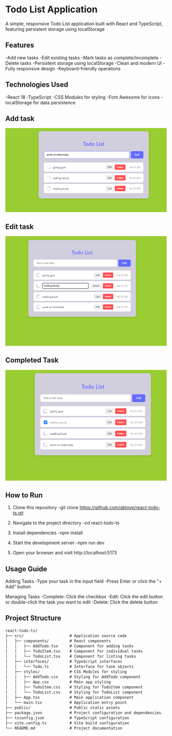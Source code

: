 # Todo List Application

A simple, responsive Todo List application built with React and TypeScript, featuring persistent storage using localStorage

## Features

 -Add new tasks
 -Edit existing tasks
 -Mark tasks as complete/incomplete
 -Delete tasks
 -Persistent storage using localStorage
 -Clean and modern UI
 -Fully responsive design
 -Keyboard-friendly operations

## Technologies Used

 -React 18
 -TypeScript
 -CSS Modules for styling
-Font Awesome for icons
 -localStorage for data persistence

## Add task

 ![Screenshot 1](screenshots/add_tasks.png)

## Edit task

 ![Screenshot 2](screenshots/edit_tasks.png)

## Completed Task

![Screenshot 3](screenshots/task_completed.png)

## How to Run

1. Clone this repository
   -git clone https://github.com/ablove/react-todo-ts.git

2. Navigate to the project directory
   -cd react-todo-ts

3. Install dependencies
   -npm install

4. Start the development server
   -npm run dev

5. Open your browser and visit http://localhost:5173

## Usage Guide

Adding Tasks
-Type your task in the input field
-Press Enter or click the "+ Add" button

Managing Tasks
-Complete: Click the checkbox
-Edit: Click the edit button or double-click the task you want to edit
-Delete: Click the delete button

## Project Structure

```
react-todo-ts/
├── src/                    # Application source code
│   ├── components/         # React components
│   │   ├── AddTodo.tsx     # Component for adding tasks
│   │   ├── TodoItem.tsx    # Component for individual tasks
│   │   └── TodoList.tsx    # Component for listing tasks
│   ├── interfaces/         # TypeScript interfaces
│   │   └── Todo.ts         # Interface for task objects
│   ├── styles/             # CSS Modules for styling
│   │   ├── AddTodo.css     # Styling for AddTodo component
│   │   ├── App.css         # Main app styling
│   │   ├── TodoItem.css    # Styling for TodoItem component
│   │   └── TodoList.css    # Styling for TodoList component
│   ├── App.tsx             # Main application component
│   └── main.tsx            # Application entry point
├── public/                 # Public static assets
├── package.json            # Project configuration and dependencies
├── tsconfig.json           # TypeScript configuration
├── vite.config.ts          # Vite build configuration
└── README.md               # Project documentation
```
